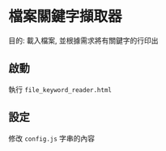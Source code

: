 # 檔案關鍵字擷取器
目的: 載入檔案, 並根據需求將有關鍵字的行印出

## 啟動
執行 `file_keyword_reader.html`

## 設定
修改 `config.js` 字串的內容